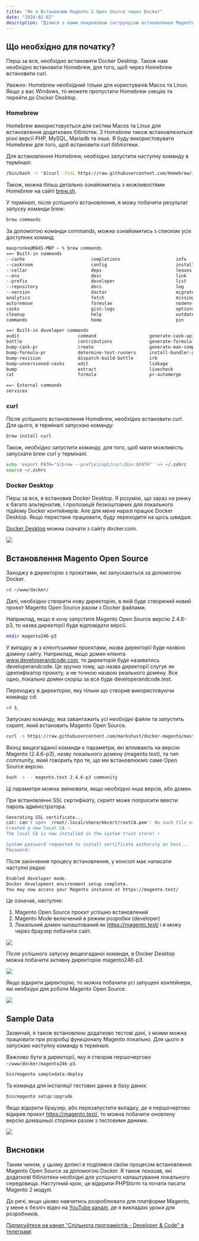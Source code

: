 ```yaml
---
title: "Як я Встановлюю Magento 2 Open Source через Docker"
date: "2024-02-02"
description: "Ділюся з вами покроковою інструкцією встановлення Magento Open Source та Docker контейнерів для локальної розробки."
---
```


## Що необхідно для початку?

Перш за все, необхідно встановити Docker Desktop. Також нам необхідно встановити Homebrew, для того, щоб через Homebrew встановити curl. 

Уважно: Homebrew необхідний тільки для користувачів Macos та Linux. Якщо у вас Windows, то можете пропустити Homebrew секцію та перейти до Docker Desktop.

### Homebrew

Homebrew використовується для систем Macos та Linux для встановлення додаткових бібліотек. З Homebrew також встановлюються різні версії PHP, MySQL, Mariadb та інше.
Я буду використовувати Homebrew для того, щоб встановити curl бібліотеки.

Для встановлення Homebrew, необхідно запустити наступну команду в терміналі:

```bash
/bin/bash -c "$(curl -fsSL https://raw.githubusercontent.com/Homebrew/install/HEAD/install.sh)"
```
Також, можна більш детально ознайомитись з можливостями Homebrew на сайті [brew.sh](https://brew.sh/).

У терміналі, після успішного встановлення, я можу побачити результат запуску команди brew:

```bash
brew commands
```

За допомогою команди commands, можна ознайомитись з списком усіх доступних команд:

```bash
maxpronko@MAXS-MBP ~ % brew commands
==> Built-in commands
--cache                         completions                     info                            postgresql-upgrade-database     unlink
--caskroom                      config                          install                         postinstall                     unpin
--cellar                        deps                            leaves                          pyenv-sync                      untap
--env                           desc                            link                            rbenv-sync                      update-report
--prefix                        developer                       list                            readall                         update-reset
--repository                    docs                            log                             reinstall                       update
--version                       doctor                          migrate                         search                          upgrade
analytics                       fetch                           missing                         setup-ruby                      uses
autoremove                      formulae                        nodenv-sync                     shellenv                        vendor-install
casks                           gist-logs                       options                         tap-info
cleanup                         help                            outdated                        tap
commands                        home                            pin                             uninstall

==> Built-in developer commands
audit                      command                    generate-cask-api          pr-publish                 style                      update-maintainers
bottle                     contributions              generate-formula-api       pr-pull                    tap-new                    update-python-resources
bump-cask-pr               create                     generate-man-completions   pr-upload                  test                       update-sponsors
bump-formula-pr            determine-test-runners     install-bundler-gems       prof                       tests                      update-test
bump-revision              dispatch-build-bottle      irb                        release                    typecheck                  vendor-gems
bump-unversioned-casks     edit                       linkage                    rubocop                    unbottled
bump                       extract                    livecheck                  ruby                       unpack
cat                        formula                    pr-automerge               sh                         update-license-data

==> External commands
services
```

### curl

Після успішного встановлення Homebrew, необхідно встановити curl. Для цього, в терміналі запускаю команду:

```bash
brew install curl
```

Також, необхідно запустити команду, для того, щоб мати можливість запускати brew curl у терміналі. 

```bash
echo 'export PATH="$(brew --prefix)/opt/curl/bin:$PATH"' >> ~/.zshrc
source ~/.zshrc
```

### Docker Desktop

Перш за все, я встановив Docker Desktop. Я розумію, що зараз на ринку є багато альтернатив, і пропозицій безкоштовних для локального підйому Docker контейнерів. Але для мене наразі працює Docker Desktop. Якщо перестане працювати, буду переходити на щось швидше.

[Docker Desktop](https://www.docker.com/products/docker-desktop/) можна скачати з сайту docker.com.

![](images/docker-desktop-download.png)


## Встановлення Magento Open Source

Заходжу в директорію з проєктами, які запускаються за допомогою Docker. 
```bash
cd ~/www/docker/
```

Далі, необхідно створити нову директорію, в якій буде створений новий проєкт Magento Open Source разом з Docker файлами.

Наприклад, якщо я хочу запустити Magento Open Source версію 2.4.6-p3, то назва директорії буде відповідати версії.
```bash
mkdir magento246-p3
```

У випадку ж з клієнтськими проєктами, назва директорії буде назвою домену сайту. Наприклад, якщо домен клієнта www.developerandcode.com, то директорія буде називатись developerandcode. Це зручно тому, що назва директорії слугує як ідентифікатор проєкту, а не точною назвою реального домену. Все одно, локально домен скоріш за все буде developerandcode.test. 

Переходжу в директорію, яку тільки що створив використовуючи команду cd:
```bash
cd $_
```

Запускаю команду, яка завантажить усі необхідні файли та запустить скрипт, який встановить Magento Open Source. 
```bash
curl -s https://raw.githubusercontent.com/markshust/docker-magento/master/lib/onelinesetup | bash -s -- magento.test 2.4.6-p3 community
```

Вкінці вищезгаданої команди є параметри, які впливають на версію Magento (2.4.6-p3), назву локального домену (magento.test), та тип community, який говорить про те, що ми встановлюємо саме Open Source версію.

```bash
bash -s -- magento.test 2.4.6-p3 community
```

Ці параметри можна змінювати, якщо необхідно інша версія, або домен.

При встановленні SSL сертифікату, скрипт може попросити ввести пароль адміністратора. 

```bash
Generating SSL certificate...
cat: can't open '/root/.local/share/mkcert/rootCA.pem': No such file or directory
Created a new local CA 💥
The local CA is now installed in the system trust store! ⚡️

System password requested to install certificate authority on host...
Password:
```

Після закінчення процесу встановлення, у консолі має написати наступні рядки:

```bash
Enabled developer mode.
Docker development environment setup complete.
You may now access your Magento instance at https://magento.test/
```

Це означає, наступне:
1. Magento Open Source проєкт успішно встановлений
2. Magento Mode включений в режим розробки (developer)
3. Локальний домен налаштований як https://magento.test/ і я можу через браузер побачити сайт.

![](images/magento-open-source.png)

Після успішного запуску вищезгаданої команди, в Docker Desktop можна побачити активну директорію magento246-p3.

![](images/docker-magento-container.png)

Якщо відкрити директорію, то можна побачити усі запущені контейнери, які необхідні для роботи Magento Open Source.

![](images/active-docker-containers.png)

## Sample Data

Зазвичай, я також встановлюю додатково тестові дані, з якими можна працювати при розробці функціоналу Magento локально. Для цього я запускаю наступну команду в терміналі.

Важливо бути в директорії, яку я створив першочергово `~/www/docker/magento246-p3`.

```bash
bin/magento sampledata:deploy
```

Та команда для інсталяції тестових даних в базу даних:

```bash
bin/magento setup:upgrade
```

Якщо відкрити браузер, або перезапустити вкладку, де я першочергово відкрив проєкт https://magento.test/, то можна побачити оновлену версію домашньої сторінки разом з тестовими даними.

![](images/magento-sample-data.png)

## Висновки

Таким чином, у цьому дописі я поділився своїм процесом встановлення Magento Open Source за допомогою Docker. Я також показав, які додаткові бібліотеки необхідні для успішного налаштування локального середовища. Наступний крок, це відкрити PHPStorm та почати писати Magento 2 модулі. 

До речі, якщо цікаво навчитись розроблювати для платформи Magento, у мене є безліч відео на [YouTube каналі](https://www.youtube.com/@PronkoMax/videos), де я викладаю уроки для розробників. 

[Підписуйтеся на канал "Спільнота програмістів - Developer & Code" в телеграмі](https://t.me/developerandcode)
